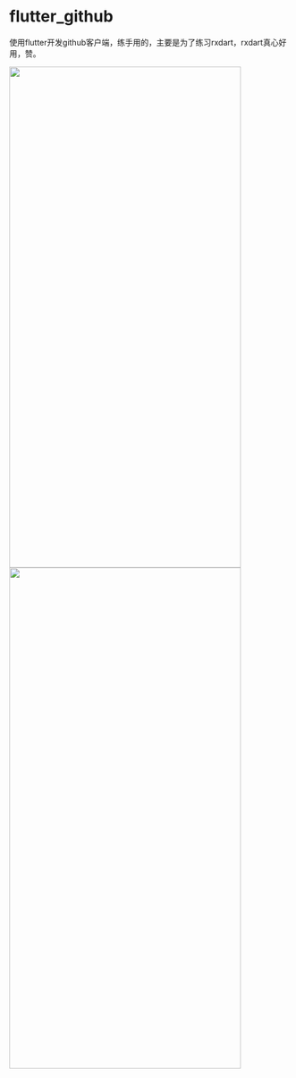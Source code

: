 # flutter_github

使用flutter开发github客户端，练手用的，主要是为了练习rxdart，rxdart真心好用，赞。


<img src="https://raw.githubusercontent.com/dlgchg/flutter_github/master/screen_shot/s1.png" width=414 height=896 />
<img src="https://raw.githubusercontent.com/dlgchg/flutter_github/master/screen_shot/s2.png" width=414 height=896 />